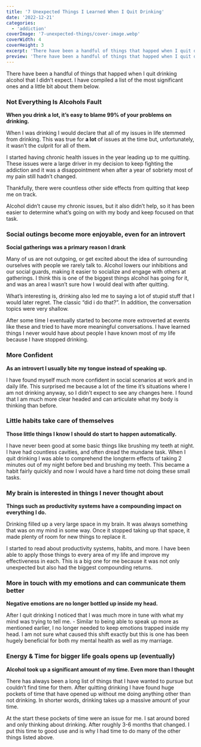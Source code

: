 ```yaml
---
title: '7 Unexpected Things I Learned When I Quit Drinking'
date: '2022-12-21'
categories:
  - 'addiction'
coverImage: '7-unexpected-things/cover-image.webp'
coverWidth: 4
coverHeight: 3
excerpt: 'There have been a handful of things that happed when I quit drinking alcohol that I didn’t expect. I have compiled a list of the most significant ones and a little bit about them.'
preview: 'There have been a handful of things that happed when I quit drinking alcohol that I didn’t expect. I have compiled a list of the most significant ones and a little bit about them below...'
---
```


There have been a handful of things that happed when I quit drinking alcohol that I didn’t expect. I have compiled a list of the most significant ones and a little bit about them below.

### Not Everything Is Alcohols Fault

**When you drink a lot, it’s easy to blame 99% of your problems on drinking.**

When I was drinking I would declare that all of my issues in life stemmed from drinking. This was true for **a lot** of issues at the time but, unfortunately, it wasn’t the culprit for all of them.

I started having chronic health issues in the year leading up to me quitting. These issues were a large driver in my decision to keep fighting the addiction and it was a disappointment when after a year of sobriety most of my pain still hadn’t changed.

Thankfully, there were countless other side effects from quitting that keep me on track.

Alcohol didn’t cause my chronic issues, but it also didn’t help, so it has been easier to determine what’s going on with my body and keep focused on that task.

### Social outings become more enjoyable, even for an introvert

**Social gatherings was a primary reason I drank**

Many of us are not outgoing, or get excited about the idea of surrounding ourselves with people we rarely talk to. Alcohol lowers our inhibitions and our social guards, making it easier to socialize and engage with others at gatherings. I think this is one of the biggest things alcohol has going for it, and was an area I wasn’t sure how I would deal with after quitting.

What’s interesting is, drinking also led me to saying a lot of stupid stuff that I would later regret. The classic “did i do that?”. In addition, the conversation topics were very shallow.

After some time I eventually started to become more extroverted at events like these and tried to have more meaningful conversations. I have learned things I never would have about people I have known most of my life because I have stopped drinking.

### More Confident

**As an introvert I usually bite my tongue instead of speaking up.**

I have found myself much more confident in social scenarios at work and in daily life. This surprised me because a lot of the time it’s situations where I am not drinking anyway, so I didn’t expect to see any changes here. I found that I am much more clear headed and can articulate what my body is thinking than before.

### Little habits take care of themselves

**Those little things I know I should do start to happen automatically.**

I have never been good at some basic things like brushing my teeth at night. I have had countless cavities, and often dread the mundane task. When I quit drinking I was able to comprehend the longterm effects of taking 2 minutes out of my night before bed and brushing my teeth. This became a habit fairly quickly and now I would have a hard time not doing these small tasks.

### My brain is interested in things I never thought about

**Things such as productivity systems have a compounding impact on everything I do.**

Drinking filled up a very large space in my brain. It was always something that was on my mind in some way. Once it stopped taking up that space, it made plenty of room for new things to replace it.

I started to read about productivity systems, habits, and more. I have been able to apply those things to every area of my life and improve my effectiveness in each. This is a big one for me because it was not only unexpected but also had the biggest compounding returns.

### More in touch with my emotions and can communicate them better

**Negative emotions are no longer bottled up inside my head.**

After I quit drinking I noticed that I was much more in tune with what my mind was trying to tell me. - Similar to being able to speak up more as mentioned earlier, I no longer needed to keep emotions trapped inside my head. I am not sure what caused this shift exactly but this is one has been hugely beneficial for both my mental health as well as my marriage.

### Energy & Time for bigger life goals opens up (eventually)

**Alcohol took up a significant amount of my time. Even more than I thought**

There has always been a long list of things that I have wanted to pursue but couldn’t find time for them. After quitting drinking I have found huge pockets of time that have opened up without me doing anything other than not drinking. In shorter words, drinking takes up a massive amount of your time.

At the start these pockets of time were an issue for me. I sat around bored and only thinking about drinking. After roughly 3-6 months that changed. I put this time to good use and is why I had time to do many of the other things listed above.
